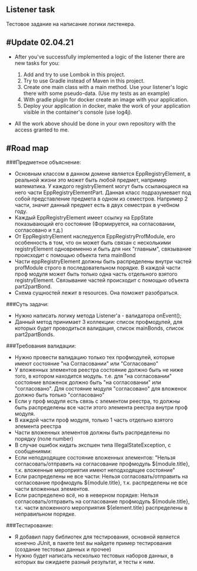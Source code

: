 
Listener task
--------------------------------------

Тестовое задание на написание логики листенера.

## #Update 02.04.21
- After you've successfully implemented a logic of the listener there are new tasks for you:
  1. Add and try to use Lombok in this project.
  2. Try to use Gradle instead of Maven in this project.
  3. Create one main class with a main method. Use your listener's logic there with some pseudo-data. (Use my tests as an example)
  4. With gradle plugin for docker create an image with your application.
  5. Deploy your application in docker, make the work of your application visible in the container's console (use log4j).   
    
- All the work above should be done in your own repository with the access granted to me.

#Road map
--------------------------------------
###Предметное объяснение:
   - Основным классом в данном домене является EppRegistryElement, в реальной жизни это может быть любой предмет, например математика.
    У каждого registryElement могут быть ссылающиеся на него части EppRegistryElementPart. Данная класс подразумевает под собой представление
    предмета в одном из семестров. Например 2 части, значит данный предмет есть в двух семестрах в учебном году.
  - Каждый EppRegistryElement имеет ссылку на EppState показывающий его состояние (Формируется, на согласовании, согласовано и т.д.)
  - От EppRegistryElement наследуется EppRegistryProfModule, его особенность в том, что он может быть связан с несколькими registryElement
  одновременно и быть для них "главным", связывание происходит с помощью объекта типа mainBond
  - Части eppRegistryElement должны быть распределены внутри частей profModule строго в последовательном порядке.
  В каждой части проф модуля может быть только одна часть отдельного взятого registryElement. Связывание частей происходит с помощью
  объекта part2partBond.
  - Схема сущностей лежит в resources. Она поможет разобраться.
  
###Суть задачи:
  - Нужно написать логику метода Listener'a - валидатора onEvent();
  - Данный метод принимает 3 коллекции: список профмодулей, для которых будет проводиться валидация, список mainBonds, список part2partBonds.

###Требования валидации:
  - Нужно провести валидацию только тех профмодулей, которые имеют состояние "на Согласовании" или "Согласовано"
  - У вложенных элементов реестра состояние должно быть не ниже того, в котором находится модуль. т.е. для "на согласовании"
  состояние вложенок должно быть "на согласовании" или "согласовано". Для состояние модуля "согласовано" для вложенок должно быть только "согласовано"
  - Если у проф модуля есть связь с элементом реестра, то должны быть распределены все части этого элемента реестра внутри проф модуля.
  - В каждой части проф модуля, только 1 часть отдельно взятого элемента реестра
  - Части вложенных элементов должны быть распределены по порядку (поле number)
  - В случае ошибок кидать экспшен типа IllegalStateException, с сообщениями:
  - Если неподходящее состояние вложенных элементов: "Нельзя согласовать/отправить на согласование профмодуль ${module.title}, т.к. вложенные мероприятия имеют неподходящее состояние"
  - Если распределены не все части: Нельзя согласовать/отправить на согласование профмодуль ${module.title}, т.к. распределены не все части вложенных элементов.
  - Если распределено всё, но в неверном порядке: Нельзя согласовать/отправить на согласование профмодуль ${module.title}, т.к. части вложенного мероприятия ${element.title} распределены в неправильном порядке.
  
###Тестирование:
  - Я добавил пару библиотек для тестирования, основной является конечно JUnit, в пакете test вы найдете пример тестирования (создание тестовых данных и прочее)
  - Нужно будет написать несколько тестовых наборов данных, в которых вы ожидаете разный результат, и тесты к ним.
  